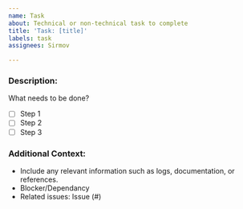 ```yaml
---
name: Task
about: Technical or non-technical task to complete
title: 'Task: [title]'
labels: task
assignees: Sirmov

---
```


### Description:
What needs to be done?
- [ ] Step 1
- [ ] Step 2
- [ ] Step 3

### Additional Context:
- Include any relevant information such as logs, documentation, or references.
- Blocker/Dependancy
- Related issues: Issue (#)
